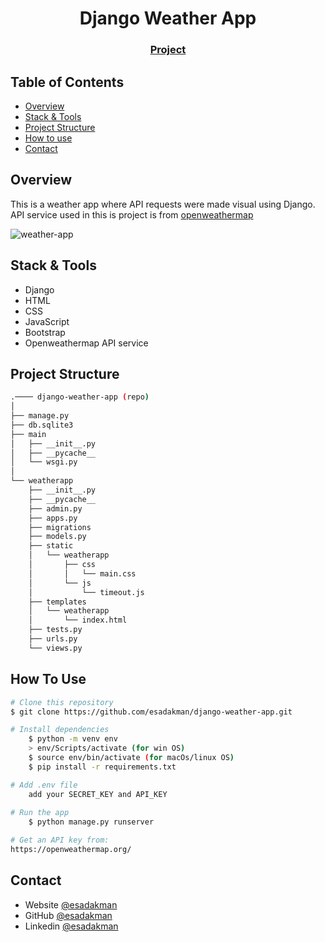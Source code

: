 <!-- Please update value in the {}  -->

<h1 align="center">Django Weather App</h1>


<div align="center">
  <h3>
    <a href="https://github.com/esadakman/django-weather-app">
      Project
    </a>
  </h3>
</div>

<!-- TABLE OF CONTENTS -->

## Table of Contents

- [Overview](#overview)
- [Stack & Tools](#stack)
- [Project Structure](#project-structure)
- [How to use](#how-to-use)
- [Contact](#contact)

<!-- OVERVIEW -->

## Overview

This is a weather app where API requests were made visual using Django. API service used in this is project is from [openweathermap](https://openweathermap.org/)

 ![weather-app](https://user-images.githubusercontent.com/98649983/191217625-68051481-5dee-4b2d-b43d-ec2133a2fb4d.gif)



<h2 id="stack">Stack & Tools</h2>

<!-- This section should list any major frameworks that you built your project using. Here are a few examples.-->

- Django
- HTML
- CSS
- JavaScript
- Bootstrap
- Openweathermap API service

## Project Structure

```bash
.──── django-weather-app (repo)
│
├── manage.py
├── db.sqlite3
├── main
│   ├── __init__.py
│   ├── __pycache__
│   └── wsgi.py
│
└── weatherapp
    ├── __init__.py
    ├── __pycache__
    ├── admin.py
    ├── apps.py
    ├── migrations
    ├── models.py
    ├── static
    │   └── weatherapp
    │       ├── css
    │       │   └── main.css
    │       └── js
    │           └── timeout.js
    ├── templates
    │   └── weatherapp
    │       └── index.html
    ├── tests.py
    ├── urls.py
    └── views.py
```


## How To Use

<!-- This is an example, please update according to your application -->

```bash
# Clone this repository
$ git clone https://github.com/esadakman/django-weather-app.git

# Install dependencies
    $ python -m venv env
    > env/Scripts/activate (for win OS)
    $ source env/bin/activate (for macOs/linux OS)
    $ pip install -r requirements.txt

# Add .env file
    add your SECRET_KEY and API_KEY
    
# Run the app
    $ python manage.py runserver

# Get an API key from:
https://openweathermap.org/
```

## Contact 

- Website [@esadakman](https://esadakman.github.io/)
- GitHub [@esadakman](https://github.com/esadakman)
- Linkedin [@esadakman](https://www.linkedin.com/in/esadakman/)